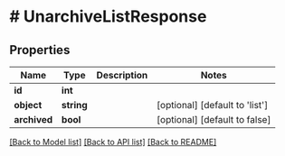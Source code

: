 # # UnarchiveListResponse

## Properties

Name | Type | Description | Notes
------------ | ------------- | ------------- | -------------
**id** | **int** |  | 
**object** | **string** |  | [optional] [default to 'list']
**archived** | **bool** |  | [optional] [default to false]

[[Back to Model list]](../../README.md#documentation-for-models) [[Back to API list]](../../README.md#documentation-for-api-endpoints) [[Back to README]](../../README.md)


